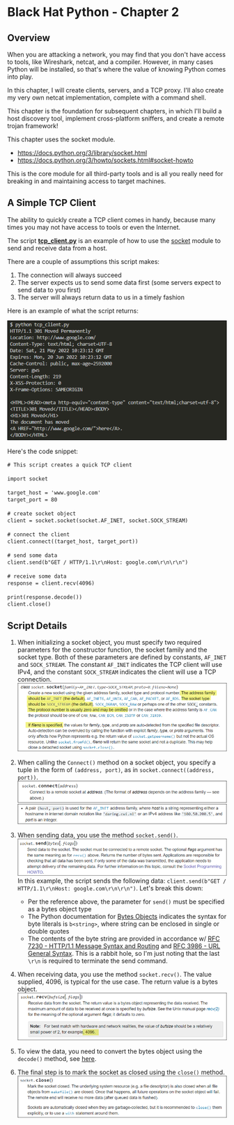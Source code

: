 # Black Hat Python - Chapter 2

## Overview
When you are attacking a network, you may find that you don't have access to tools, like Wireshark, netcat, and a compiler.  However, in many cases Python will be installed, so that's where the value of knowing Python comes into play.

In this chapter, I will create clients, servers, and a TCP proxy.  I'll also create my very own netcat implementation, complete with a command shell.

This chapter is the foundation for subsequent chapters, in which I'll build a host discovery tool, implement cross-platform sniffers, and create a remote trojan framework!

This chapter uses the socket module.
- https://docs.python.org/3/library/socket.html
- https://docs.python.org/3/howto/sockets.html#socket-howto

This is the core module for all third-party tools and is all you really need for breaking in and maintaining access to target machines.

## A Simple TCP Client
<!--
<details>
  <summary>Basic script to set up a TCP client for testing web services</summary>
-->

The ability to quickly create a TCP client comes in handy, because many times you may not have access to tools or even the Internet.

The script [**tcp_client.py**](tcp_client.py) is an example of how to use the [socket](https://docs.python.org/3/library/socket.html) module to send and receive data from a host.

There are a couple of assumptions this script makes:
1. The connection will always succeed
2. The server expects us to send some data first (some servers expect to send data to you first)
3. The server will always return data to us in a timely fashion

Here is an example of what the script returns:

![](img/tcp_clientresults.png)

Here's the code snippet:

```
# This script creates a quick TCP client

import socket

target_host = 'www.google.com'
target_port = 80

# create socket object
client = socket.socket(socket.AF_INET, socket.SOCK_STREAM)

# connect the client
client.connect((target_host, target_port))

# send some data
client.send(b"GET / HTTP/1.1\r\nHost: google.com\r\n\r\n")

# receive some data
response = client.recv(4096)

print(response.decode())
client.close()
```

## Script Details 
1. When initializing a socket object, you must specify two required parameters for the constructor function, the socket family and the socket type. Both of these parameters are defined by constants, `AF_INET` and `SOCK_STREAM`. The constant `AF_INET` indicates the TCP client will use IPv4, and the constant `SOCK_STREAM` indicates the client will use a TCP connection.  
[![](img/socketclassdefinition.png)](https://docs.python.org/3/library/socket.html#functions)

2. When calling the `Connect()` method on a socket object, you specify a tuple in the form of `(address, port)`, as in `socket.connect((address, port))`.
[![](img/socketconnect.png)](https://docs.python.org/3/library/socket.html#socket-objects)
![](img/socketconnecttuple.png)

3. When sending data, you use the method `socket.send()`.
![](img/socketsend.png)
In this example, the script sends the following data: `client.send(b"GET / HTTP/1.1\r\nHost: google.com\r\n\r\n")`. Let's break this down:
    - Per the reference above, the parameter for `send()` must be specified as a bytes object type
    - The Python documentation for [Bytes Objects](https://docs.python.org/3/library/stdtypes.html#bytes-objects) indicates the syntax for byte literals is `b<string>`, where string can be enclosed in single or double quotes
    - The contents of the byte string are provided in accordance w/ [RFC 7230 - HTTP/1.1 Message Syntax and Routing](https://datatracker.ietf.org/doc/html/rfc7230) and [RFC 3986 - URL General Syntax](https://datatracker.ietf.org/doc/html/rfc3986). This is a rabbit hole, so I'm just noting that the last `\r\n` is required to terminate the send command.

4. When receiving data, you use the method `socket.recv()`. The value supplied, 4096, is typical for the use case. The return value is a bytes object. 
![](img/socketrecv.png)

5. To view the data, you need to convert the bytes object using the `decode()` method, see [here](https://docs.python.org/3/library/stdtypes.html#bytes.decode).

6. The final step is to mark the socket as closed using the `close()` method. 
![](img/socketclose.png)


